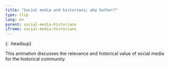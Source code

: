 ```yaml
---
title: "Social media and historians; why bother?"
type: clip
lang: en
parent: social-media-historians
iframe: social-media-historians
---
```


{: .headsup}                            

This animation discusses the relevance and historical value of social media for the historical community. 



<!-- more -->

